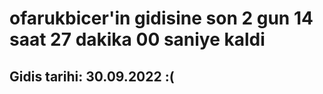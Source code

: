 # ofarukbicer'in gidisine son 2 gun 14 saat 27 dakika 00 saniye kaldi

## Gidis tarihi: 30.09.2022 :(